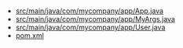 # 
- [src/main/java/com/mycompany/app/App.java](src/main/java/com/mycompany/app/App.java)
- [src/main/java/com/mycompany/app/MyArgs.java](src/main/java/com/mycompany/app/MyArgs.java)
- [src/main/java/com/mycompany/app/User.java](src/main/java/com/mycompany/app/User.java)
- [pom.xml](pom.xml)
